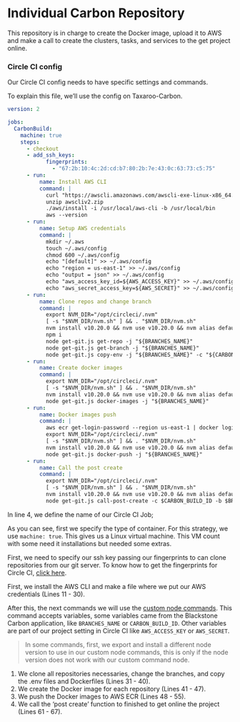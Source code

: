 # Individual Carbon Repository

This repository is in charge to create the Docker image, upload it to AWS and make a call to create the clusters, tasks, and services to the get project online.

### Circle CI config

Our Circle CI config needs to have specific settings and commands.

To explain this file, we’ll use the config on Taxaroo-Carbon.

```yaml 
version: 2

jobs:
  CarbonBuild:
    machine: true
    steps:
      - checkout
      - add_ssh_keys:
            fingerprints:
              - "67:2b:10:4c:2d:cd:b7:80:2b:7e:43:0c:63:73:c5:75"
      - run:
          name: Install AWS CLI
          command: |
            curl "https://awscli.amazonaws.com/awscli-exe-linux-x86_64.zip" -o "awscliv2.zip"
            unzip awscliv2.zip
            ./aws/install -i /usr/local/aws-cli -b /usr/local/bin
            aws --version
      - run:
          name: Setup AWS credentials
          command: |
            mkdir ~/.aws
            touch ~/.aws/config
            chmod 600 ~/.aws/config
            echo "[default]" >> ~/.aws/config
            echo "region = us-east-1" >> ~/.aws/config
            echo "output = json" >> ~/.aws/config
            echo "aws_access_key_id=${AWS_ACCESS_KEY}" >> ~/.aws/config
            echo "aws_secret_access_key=${AWS_SECRET}" >> ~/.aws/config
      - run:
          name: Clone repos and change branch
          command: |
            export NVM_DIR="/opt/circleci/.nvm"
            [ -s "$NVM_DIR/nvm.sh" ] && . "$NVM_DIR/nvm.sh"
            nvm install v10.20.0 && nvm use v10.20.0 && nvm alias default v10.20.0
            npm i
            node get-git.js get-repo -j "${BRANCHES_NAME}"
            node get-git.js get-branch -j "${BRANCHES_NAME}"
            node get-git.js copy-env -j "${BRANCHES_NAME}" -c "${CARBON_BUILD_ID}"
      - run:
          name: Create docker images
          command: |
            export NVM_DIR="/opt/circleci/.nvm"
            [ -s "$NVM_DIR/nvm.sh" ] && . "$NVM_DIR/nvm.sh"
            nvm install v10.20.0 && nvm use v10.20.0 && nvm alias default v10.20.0
            node get-git.js docker-images -j "${BRANCHES_NAME}"
      - run:
          name: Docker images push
          command: |
            aws ecr get-login-password --region us-east-1 | docker login --username AWS --password-stdin 372527289275.dkr.ecr.us-east-1.amazonaws.com
            export NVM_DIR="/opt/circleci/.nvm"
            [ -s "$NVM_DIR/nvm.sh" ] && . "$NVM_DIR/nvm.sh"
            nvm install v10.20.0 && nvm use v10.20.0 && nvm alias default v10.20.0
            node get-git.js docker-push -j "${BRANCHES_NAME}"
      - run:
          name: Call the post create
          command: |
            export NVM_DIR="/opt/circleci/.nvm"
            [ -s "$NVM_DIR/nvm.sh" ] && . "$NVM_DIR/nvm.sh"
            nvm install v10.20.0 && nvm use v10.20.0 && nvm alias default v10.20.0
            node get-git.js call-post-create -c $CARBON_BUILD_ID -b $BRANCH -r $REPO_ID

```

In line 4, we define the name of our Circle CI Job;

As you can see, first we specify the type of container. For this strategy, we use `machine: true`. This gives us a Linux virtual machine. This VM count with some need it installations but needed some extras.

First, we need to specify our ssh key passing our fingerprints to can clone repositories from our git server. To know how to get the fingerprints for Circle CI, [click here](https://circleci.com/docs/2.0/gh-bb-integration/#enable-your-project-to-check-out-additional-private-repositories).

First, we install the AWS CLI and make a file where we put our AWS credentials (Lines 11 - 30).

After this, the next commands we will use the [custom node commands](https://blackstonestudio.atlassian.net/wiki/spaces/BSD/pages/991985805/Custom+Node+Commands). This command accepts variables, some variables came from the Blackstone Carbon application, like `BRANCHES_NAME` or `CARBON_BUILD_ID`. Other variables are part of our project setting in Circle CI like `AWS_ACCESS_KEY` or `AWS_SECRET`. 

> In some commands, first, we export and install a different node version to use in our custom node commands, this is only if the node version does not work with our custom command node.

1. We clone all repositories necessaries, change the branches, and copy the .env files and Dockerfiles (Lines 31 - 40).
2. We create the Docker image for each repository (Lines 41 - 47).
3. We push the Docker images to AWS ECR (Lines 48 - 55).
4. We call the ‘post create’ function to finished to get online the project (Lines 61 - 67).
